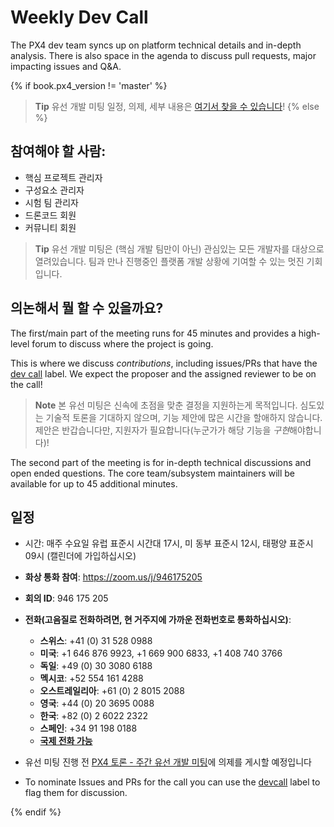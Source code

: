 <a id="dev_call"></a>

# Weekly Dev Call

The PX4 dev team syncs up on platform technical details and in-depth analysis. There is also space in the agenda to discuss pull requests, major impacting issues and Q&A.

{% if book.px4_version != 'master' %}

> **Tip** 유선 개발 미팅 일정, 의제, 세부 내용은 [여기서 찾을 수 있습니다](https://dev.px4.io/master/en/contribute/dev_call.html)! {% else %} <!-- START: dev call details: displayed only in master -->

## 참여해야 할 사람:

* 핵심 프로젝트 관리자
* 구성요소 관리자
* 시험 팀 관리자
* 드론코드 회원
* 커뮤니티 회원

> **Tip** 유선 개발 미팅은 (핵심 개발 팀만이 아닌) 관심있는 모든 개발자를 대상으로 열려있습니다. 팀과 만나 진행중인 플랫폼 개발 상황에 기여할 수 있는 멋진 기회입니다.

## 의논해서 뭘 할 수 있을까요?

The first/main part of the meeting runs for 45 minutes and provides a high-level forum to discuss where the project is going.

This is where we discuss *contributions*, including issues/PRs that have the [dev call](https://github.com/PX4/PX4-Autopilot/labels/devcall5) label. We expect the proposer and the assigned reviewer to be on the call!

> **Note** 본 유선 미팅은 신속에 초점을 맞춘 결정을 지원하는게 목적입니다. 심도있는 기술적 토론을 기대하지 않으며, 기능 제안에 많은 시간을 할애하지 않습니다. 제안은 반갑습니다만, 지원자가 필요합니다(누군가가 해당 기능을 *구현*해야합니다)!

The second part of the meeting is for in-depth technical discussions and open ended questions. The core team/subsystem maintainers will be available for up to 45 additional minutes.

## 일정

* 시간: 매주 수요일 유럽 표준시 시간대 17시, 미 동부 표준시 12시, 태평양 표준시 09시 \(캘린더에 가입하십시오\)
* **화상 통화 참여**: https://zoom.us/j/946175205 
* **회의 ID**: 946 175 205
* **전화(고음질로 전화하려면, 현 거주지에 가까운 전화번호로 통화하십시오)**:
  
  * **스위스**: +41 (0) 31 528 0988 
  * **미국**: +1 646 876 9923, +1 669 900 6833, +1 408 740 3766 
  * **독일**: +49 (0) 30 3080 6188 
  * **멕시코**: +52 554 161 4288 
  * **오스트레일리아**: +61 (0) 2 8015 2088 
  * **영국**: +44 (0) 20 3695 0088 
  * **한국**: +82 (0) 2 6022 2322 
  * **스페인**: +34 91 198 0188 
  * [**국제 전화 가능**](https://zoom.us/zoomconference)

* 유선 미팅 진행 전 [PX4 토론 - 주간 유선 개발 미팅](http://discuss.px4.io/c/weekly-dev-call)에 의제를 게시할 예정입니다 

* To nominate Issues and PRs for the call you can use the [devcall](https://github.com/PX4/PX4-Autopilot/labels/devcall) label to flag them for discussion.

{% endif %} <!-- END: dev call details: displayed only in master -->